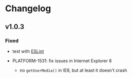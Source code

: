 # Changelog

## v1.0.3

### Fixed

- test with [ESLint](http://eslint.org/)

- PLATFORM-1531: fix issues in Internet Explorer 8

    - no `getUserMedia()` in IE8, but at least it doesn't crash
